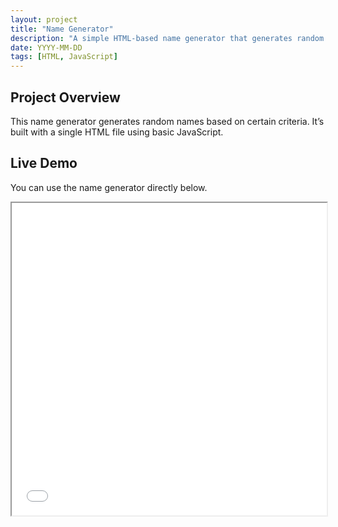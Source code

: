 ```yaml
---
layout: project
title: "Name Generator"
description: "A simple HTML-based name generator that generates random names."
date: YYYY-MM-DD
tags: [HTML, JavaScript]
---
```


## Project Overview

This name generator generates random names based on certain criteria. It’s built with a single HTML file using basic JavaScript.

## Live Demo

You can use the name generator directly below.

<iframe src="/name-generator/name-generator.html" width="100%" height="500px"></iframe>
